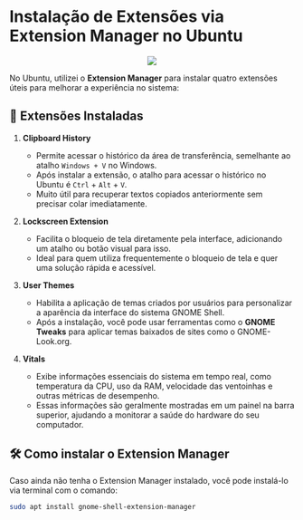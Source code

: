 # Instalação de Extensões via Extension Manager no Ubuntu

<p align="center">
  <img src="https://mikesmithers.wordpress.com/wp-content/uploads/2023/11/activities_extension_manager.png?w=592">
</p>

No Ubuntu, utilizei o **Extension Manager** para instalar quatro extensões úteis para melhorar a experiência no sistema:

## 🔧 Extensões Instaladas

1. **Clipboard History**

   - Permite acessar o histórico da área de transferência, semelhante ao atalho `Windows + V` no Windows.
   - Após instalar a extensão, o atalho para acessar o histórico no Ubuntu é `Ctrl` + `Alt` + `V`.
   - Muito útil para recuperar textos copiados anteriormente sem precisar colar imediatamente.

2. **Lockscreen Extension**

   - Facilita o bloqueio de tela diretamente pela interface, adicionando um atalho ou botão visual para isso.
   - Ideal para quem utiliza frequentemente o bloqueio de tela e quer uma solução rápida e acessível.

3. **User Themes**

   - Habilita a aplicação de temas criados por usuários para personalizar a aparência da interface do sistema GNOME Shell.
   - Após a instalação, você pode usar ferramentas como o **GNOME Tweaks** para aplicar temas baixados de sites como o GNOME-Look.org.

4. **Vitals**
   - Exibe informações essenciais do sistema em tempo real, como temperatura da CPU, uso da RAM, velocidade das ventoinhas e outras métricas de desempenho.
   - Essas informações são geralmente mostradas em um painel na barra superior, ajudando a monitorar a saúde do hardware do seu computador.

## 🛠 Como instalar o Extension Manager

Caso ainda não tenha o Extension Manager instalado, você pode instalá-lo via terminal com o comando:

```bash
sudo apt install gnome-shell-extension-manager
```

